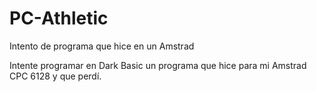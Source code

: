 # PC-Athletic
Intento de programa que hice en un Amstrad 

Intente programar en Dark Basic un programa que hice para mi Amstrad CPC 6128 y que perdí.
